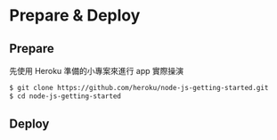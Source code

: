 # Prepare & Deploy

## Prepare

先使用 Heroku 準備的小專案來進行 app 實際操演

```bash
$ git clone https://github.com/heroku/node-js-getting-started.git
$ cd node-js-getting-started
```

## Deploy

